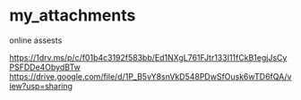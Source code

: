 # my_attachments
online assests 

https://1drv.ms/p/c/f01b4c3192f583bb/Ed1NXgL761FJtr133I11fCkB1egjJsCyPSFDDe4ObydBTw
https://drive.google.com/file/d/1P_B5vY8snVkD548PDwSfOusk6wTD6fQA/view?usp=sharing
